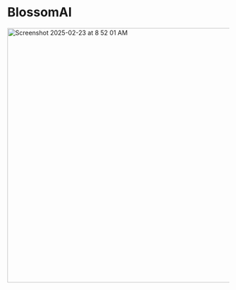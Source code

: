 # BlossomAI
<img width="577" alt="Screenshot 2025-02-23 at 8 52 01 AM" src="https://github.com/user-attachments/assets/a52b6fe1-d2b5-409c-9be4-effe45dc92da" />
